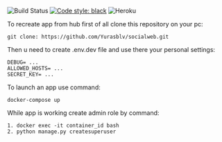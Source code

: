 
![Build Status ](https://github.com/Yurasblv/socialweb/actions/workflows/django.yml/badge.svg?branch=main)
[![Code style: black](https://img.shields.io/badge/code%20style-black-000000.svg)](https://github.com/psf/black)
![Heroku](https://heroku-badge.herokuapp.com/?app=heroku-badge)



To recreate app from hub first of all clone this repository on your pc:

    git clone: https://github.com/Yurasblv/socialweb.git

Then u need to create .env.dev file and use there your personal settings:
    
    DEBUG= ...
    ALLOWED_HOSTS= ...
    SECRET_KEY= ...

To launch an app use command:
    
    docker-compose up 

While app is working create admin role by command:

    1. docker exec -it container_id bash
    2. python manage.py createsuperuser

